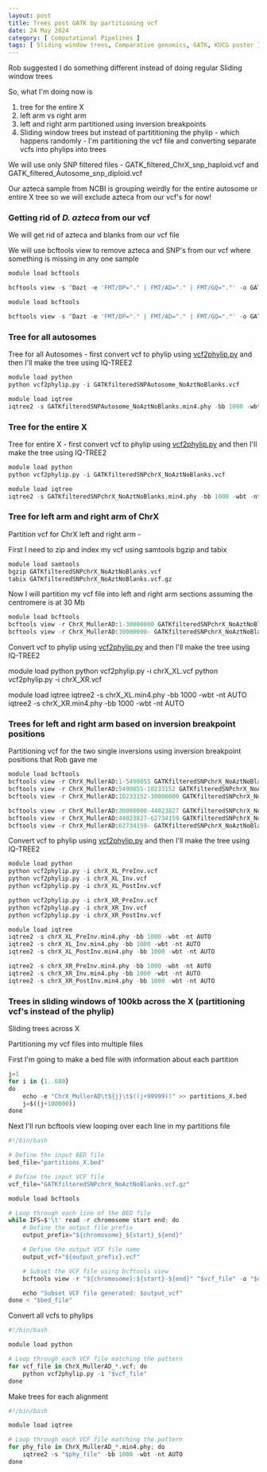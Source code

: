 ```yaml
---
layout: post
title: Trees post GATK by partitioning vcf
date: 24 May 2024  
category: [ Computational Pipelines ]
tags: [ Sliding window trees, Comparative genomics, GATK, KUCG poster ]
---
```


Rob suggested I do something different instead of doing regular Sliding window trees

So, what I'm doing now is 
1. tree for the entire X 
2. left arm vs right arm 
3. left and right arm partitioned using inversion breakpoints
4. Sliding window trees but instead of partititioning the phylip - which happens randomly - I'm partitioning the vcf file and converting separate vcfs into phylips into trees

We will use only SNP filtered files - GATK_filtered_ChrX_snp_haploid.vcf and GATK_filtered_Autosome_snp_diploid.vcf

Our azteca sample from NCBI is grouping weirdly for the entire autosome or entire X tree so we will exclude azteca from our vcf's for now!

### Getting rid of *D. azteca* from our vcf

We will get rid of azteca and blanks from our vcf file 

We will use bcftools view to remove azteca and SNP's from our vcf where something is missing in any one sample


```python
module load bcftools

bcftools view -s ^Dazt -e 'FMT/DP="." | FMT/AD="." | FMT/GQ="."' -o GATKfilteredSNPchrX_NoAztNoBlanks.vcf GATK_filtered_ChrX_snp_haploid.vcf
```


```python
module load bcftools

bcftools view -s ^Dazt -e 'FMT/DP="." | FMT/AD="." | FMT/GQ="."' -o GATKfilteredSNPAutosome_NoAztNoBlanks.vcf GATK_filtered_Autosome_snp_diploid.vcf
```

### Tree for all autosomes

Tree for all Autosomes - first convert vcf to phylip using [vcf2phylip.py](https://raw.githubusercontent.com/edgardomortiz/vcf2phylip/master/vcf2phylip.py) and then I'll make the tree using IQ-TREE2


```python
module load python
python vcf2phylip.py -i GATKfilteredSNPAutosome_NoAztNoBlanks.vcf 

module load iqtree
iqtree2 -s GATKfilteredSNPAutosome_NoAztNoBlanks.min4.phy -bb 1000 -wbt -nt AUTO
```

### Tree for the entire X

Tree for entire X - first convert vcf to phylip using [vcf2phylip.py](https://raw.githubusercontent.com/edgardomortiz/vcf2phylip/master/vcf2phylip.py) and then I'll make the tree using IQ-TREE2


```python
module load python
python vcf2phylip.py -i GATKfilteredSNPchrX_NoAztNoBlanks.vcf

module load iqtree
iqtree2 -s GATKfilteredSNPchrX_NoAztNoBlanks.min4.phy -bb 1000 -wbt -nt AUTO
```

### Tree for left arm and right arm of ChrX

Partition vcf for ChrX left and right arm - 

First I need to zip and index my vcf using samtools bgzip and tabix


```python
module load samtools
bgzip GATKfilteredSNPchrX_NoAztNoBlanks.vcf
tabix GATKfilteredSNPchrX_NoAztNoBlanks.vcf.gz
```

Now I will partition my vcf file into left and right arm sections assuming the centromere is at 30 Mb


```python
module load bcftools
bcftools view -r ChrX_MullerAD:1-30000000 GATKfilteredSNPchrX_NoAztNoBlanks.vcf.gz -o chrX_XL.vcf
bcftools view -r ChrX_MullerAD:30000000- GATKfilteredSNPchrX_NoAztNoBlanks.vcf.gz -o chrX_XR.vcf
```

Convert vcf to phylip using [vcf2phylip.py](https://raw.githubusercontent.com/edgardomortiz/vcf2phylip/master/vcf2phylip.py) and then I'll make the tree using IQ-TREE2

module load python
python vcf2phylip.py -i chrX_XL.vcf
python vcf2phylip.py -i chrX_XR.vcf

module load iqtree
iqtree2 -s chrX_XL.min4.phy -bb 1000 -wbt -nt AUTO
iqtree2 -s chrX_XR.min4.phy -bb 1000 -wbt -nt AUTO


### Trees for left and right arm based on inversion breakpoint positions

Partitioning vcf for the two single inversions using inversion breakpoint positions that Rob gave me


```python
module load bcftools
bcftools view -r ChrX_MullerAD:1-5490855 GATKfilteredSNPchrX_NoAztNoBlanks.vcf.gz -o chrX_XL_PreInv.vcf
bcftools view -r ChrX_MullerAD:5490855-10233152 GATKfilteredSNPchrX_NoAztNoBlanks.vcf.gz -o chrX_XL_Inv.vcf
bcftools view -r ChrX_MullerAD:10233152-30000000 GATKfilteredSNPchrX_NoAztNoBlanks.vcf.gz -o chrX_XL_PostInv.vcf

bcftools view -r ChrX_MullerAD:30000000-44023827 GATKfilteredSNPchrX_NoAztNoBlanks.vcf.gz -o chrX_XR_PreInv.vcf
bcftools view -r ChrX_MullerAD:44023827-62734159 GATKfilteredSNPchrX_NoAztNoBlanks.vcf.gz -o chrX_XR_Inv.vcf
bcftools view -r ChrX_MullerAD:62734159- GATKfilteredSNPchrX_NoAztNoBlanks.vcf.gz -o chrX_XR_PostInv.vcf
```

Convert vcf to phylip using [vcf2phylip.py](https://raw.githubusercontent.com/edgardomortiz/vcf2phylip/master/vcf2phylip.py) and then I'll make the tree using IQ-TREE2


```python
module load python
python vcf2phylip.py -i chrX_XL_PreInv.vcf
python vcf2phylip.py -i chrX_XL_Inv.vcf
python vcf2phylip.py -i chrX_XL_PostInv.vcf

python vcf2phylip.py -i chrX_XR_PreInv.vcf
python vcf2phylip.py -i chrX_XR_Inv.vcf
python vcf2phylip.py -i chrX_XR_PostInv.vcf

module load iqtree
iqtree2 -s chrX_XL_PreInv.min4.phy -bb 1000 -wbt -nt AUTO
iqtree2 -s chrX_XL_Inv.min4.phy -bb 1000 -wbt -nt AUTO
iqtree2 -s chrX_XL_PostInv.min4.phy -bb 1000 -wbt -nt AUTO

iqtree2 -s chrX_XR_PreInv.min4.phy -bb 1000 -wbt -nt AUTO
iqtree2 -s chrX_XR_Inv.min4.phy -bb 1000 -wbt -nt AUTO
iqtree2 -s chrX_XR_PostInv.min4.phy -bb 1000 -wbt -nt AUTO


```

### Trees in sliding windows of 100kb across the X (partitioning vcf's instead of the phylip)

Sliding trees across X

Partitioning my vcf files into multiple files 

First I'm going to make a bed file with information about each partition 


```python
j=1
for i in {1..680}
do
    echo -e "ChrX_MullerAD\t${j}\t$((j+99999))" >> partitions_X.bed
    j=$((j+100000))
done
```

Next I'll run bcftools view looping over each line in my partitions file


```python
#!/bin/bash

# Define the input BED file
bed_file="partitions_X.bed"

# Define the input VCF file
vcf_file="GATKfilteredSNPchrX_NoAztNoBlanks.vcf.gz"

module load bcftools

# Loop through each line of the BED file
while IFS=$'\t' read -r chromosome start end; do
    # Define the output file prefix
    output_prefix="${chromosome}_${start}_${end}"

    # Define the output VCF file name
    output_vcf="${output_prefix}.vcf"

    # Subset the VCF file using bcftools view
    bcftools view -r "${chromosome}:${start}-${end}" "$vcf_file" -o "$output_vcf"

    echo "Subset VCF file generated: $output_vcf"
done < "$bed_file"

```

Convert all vcfs to phylips


```python
#!/bin/bash

module load python

# Loop through each VCF file matching the pattern
for vcf_file in ChrX_MullerAD_*.vcf; do
    python vcf2phylip.py -i "$vcf_file"
done
```

Make trees for each alignment


```python
#!/bin/bash

module load iqtree

# Loop through each VCF file matching the pattern
for phy_file in ChrX_MullerAD_*.min4.phy; do
    iqtree2 -s "$phy_file" -bb 1000 -wbt -nt AUTO 
done
```
